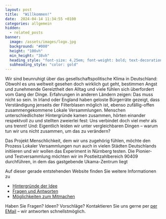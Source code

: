 ```yaml
---
layout: post
title:  "Willkommen!"
date:  2024-04-14 11:34:55 +0100
categories: allgemein
hidden:
  - related_posts
banner:
  image: /assets/images/logo.jpg
  background: "#000"
  height: "100vh"
  min_height: "38vh"
  heading_style: "font-size: 4.25em; font-weight: bold; text-decoration: underline"
  subheading_style: "color: gold"
---
```



Wir sind beunruhigt über das gesellschaftspolitische Klima in Deutschland: Obwohl es uns weltweit gesehen doch wirklich gut geht, 
bestimmen Angst und zunehmende Gereiztheit den Alltag und viele fühlen sich überfordert vom Gang der Dinge. Erfahrungen in anderen 
Ländern zeigen: Das muss nicht so sein. In Irland oder England haben geloste Bürgerräte gezeigt, dass Verständigung jenseits der 
Filterblasen möglich ist, ebenso zufällig-offen zusammengekommene Lokale Versammlungen. Menschen unterschiedlichster Hintergründe 
kamen zusammen, hörten einander respektvoll zu und stellten zweierlei fest: Uns verbindet doch viel mehr als uns trennt! Und: 
Eigentlich leiden wir unter vergleichbaren Dingen – warum tun wir uns nicht zusammen, um das zu verändern?


Das Projekt Menschlichkeit, dem wir uns zugehörig fühlen, möchte den Prozess Lokaler Versammlungen nun auch in vielen 
Städten Deutschlands initiieren und wir wollen das Experiment in Nürnberg testen. Die Pionier- und Testversammlung möchten 
wir im Postleitzahlbereich 90409 durchführen, in dem das gastgebende Ukama-Zentrum liegt

 

Auf dieser gerade entstehenden Website finden Sie weitere Informationen zu

 
- [Hintergründe der Idee](/hintergruende)
- [Fragen und Antworten](/fragen-antworten)
- [Möglichkeiten zum Mitmachen](/mitmachen)


Haben Sie Fragen? Ideen? Vorschläge? Kontaktieren Sie uns gerne per [per EMail](promensch_nue@mail.de) – wir antworten schnellstmöglich.


